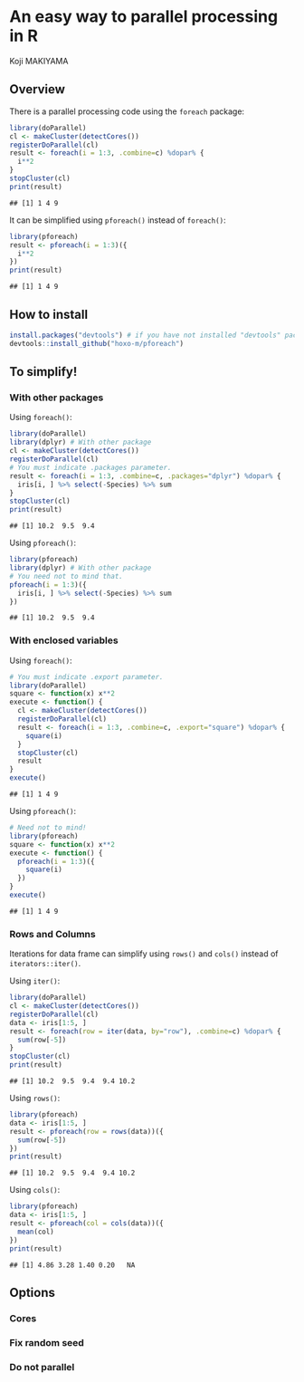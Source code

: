# An easy way to parallel processing in R
Koji MAKIYAMA  



## Overview

There is a parallel processing code using the `foreach` package:


```r
library(doParallel)
cl <- makeCluster(detectCores())
registerDoParallel(cl)
result <- foreach(i = 1:3, .combine=c) %dopar% {
  i**2
}
stopCluster(cl)
print(result)
```

```
## [1] 1 4 9
```

It can be simplified using `pforeach()` instead of `foreach()`:


```r
library(pforeach)
result <- pforeach(i = 1:3)({
  i**2
})
print(result)
```

```
## [1] 1 4 9
```

## How to install


```r
install.packages("devtools") # if you have not installed "devtools" package
devtools::install_github("hoxo-m/pforeach")
```

## To simplify!

### With other packages

Using `foreach()`:


```r
library(doParallel)
library(dplyr) # With other package
cl <- makeCluster(detectCores())
registerDoParallel(cl)
# You must indicate .packages parameter.
result <- foreach(i = 1:3, .combine=c, .packages="dplyr") %dopar% {
  iris[i, ] %>% select(-Species) %>% sum
}
stopCluster(cl)
print(result)
```

```
## [1] 10.2  9.5  9.4
```

Using `pforeach()`:


```r
library(pforeach)
library(dplyr) # With other package
# You need not to mind that.
pforeach(i = 1:3)({
  iris[i, ] %>% select(-Species) %>% sum
})
```

```
## [1] 10.2  9.5  9.4
```

### With enclosed variables

Using `foreach()`:


```r
# You must indicate .export parameter. 
library(doParallel)
square <- function(x) x**2
execute <- function() {
  cl <- makeCluster(detectCores())
  registerDoParallel(cl)
  result <- foreach(i = 1:3, .combine=c, .export="square") %dopar% {
    square(i)
  }
  stopCluster(cl)
  result
}
execute()
```

```
## [1] 1 4 9
```

Using `pforeach()`:


```r
# Need not to mind!
library(pforeach)
square <- function(x) x**2
execute <- function() {
  pforeach(i = 1:3)({
    square(i)
  })
}
execute()
```

```
## [1] 1 4 9
```

### Rows and Columns

Iterations for data frame can simplify using `rows()` and `cols()` instead of `iterators::iter()`.

Using `iter()`:


```r
library(doParallel)
cl <- makeCluster(detectCores())
registerDoParallel(cl)
data <- iris[1:5, ]
result <- foreach(row = iter(data, by="row"), .combine=c) %dopar% {
  sum(row[-5])
}
stopCluster(cl)
print(result)
```

```
## [1] 10.2  9.5  9.4  9.4 10.2
```

Using `rows()`:


```r
library(pforeach)
data <- iris[1:5, ]
result <- pforeach(row = rows(data))({
  sum(row[-5])
})
print(result)
```

```
## [1] 10.2  9.5  9.4  9.4 10.2
```

Using `cols()`:


```r
library(pforeach)
data <- iris[1:5, ]
result <- pforeach(col = cols(data))({
  mean(col)
})
print(result)
```

```
## [1] 4.86 3.28 1.40 0.20   NA
```

## Options

### Cores

### Fix random seed

### Do not parallel
